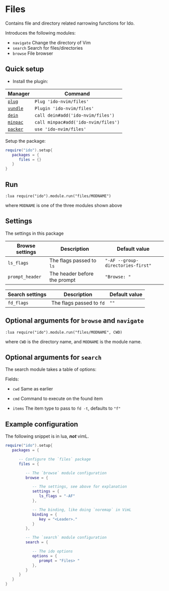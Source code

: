 # Files
Contains file and directory related narrowing functions for Ido.

Introduces the following modules:
- `navigate` Change the directory of Vim
- `search` Search for files/directories
- `browse` File browser

## Quick setup
- Install the plugin:

| Manager | Command |
| ------- | ------- |
| [`plug`](https://github.com/junegunn/vim-plug) | `Plug 'ido-nvim/files'` |
| [`vundle`](https://github.com/VundleVim/Vundle.vim) | `Plugin 'ido-nvim/files'` |
| [`dein`](https://github.com/Shougo/dein.vim) | `call dein#add('ido-nvim/files')` |
| [`minpac`](https://github.com/k-takata/minpac) | `call minpac#add('ido-nvim/files')` |
| [`packer`](https://github.com/wbthomason/packer.nvim) | `use 'ido-nvim/files'` |

Setup the package:

```lua
require("ido").setup{
   packages = {
      files = {}
   }
}
```

## Run
```vim
:lua require("ido").module.run("files/MODNAME")
```

where `MODNAME` is one of the three modules shown above

## Settings
The settings in this package

| Browse settings | Description | Default value |
| -------------- | ----------- | ------------- |
| `ls_flags` | The flags passed to `ls` | `"-AF --group-directories-first"` |
| `prompt_header` | The header before the prompt | `"Browse: "` |

| Search settings | Description | Default value |
| -------------- | ----------- | ------------- |
| `fd_flags` | The flags passed to `fd` | `""` |

## Optional arguments for `browse` and `navigate`
```vim
:lua require("ido").module.run("files/MODNAME", CWD)
```

where `CWD` is the directory name, and `MODNAME` is the module name.

## Optional arguments for `search`
The search module takes a table of options:

Fields:
- `cwd` Same as earlier

- `cmd` Command to execute on the found item

- `items` The item type to pass to `fd -t`, defaults to `"f"`

## Example configuration
The following snippet is in lua, ***not*** vimL.

```lua
require("ido").setup{
   packages = {

      -- Configure the `files` package
      files = {

         -- The `browse` module configuration
         browse = {

            -- The settings, see above for explanation
            settings = {
               ls_flags = "-AF"
            },

            -- The binding, like doing `noremap` in VimL
            binding = {
               key = "<Leader>."
            }
         },

         -- The `search` module configuration
         search = {

            -- The ido options
            options = {
               prompt = "Files> "
            },
         }
      }
   }
}
```
